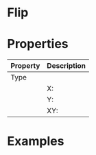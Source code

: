 # Flip


# Properties


| Property | Description| 
| -------- | -----------|
| Type |  |
| | X: <desc> |
| | Y: <desc> |
| | XY: <desc> |




# Examples
